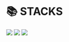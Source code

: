 
<!--
**jonghoon7431/jonghoon7431** is a ✨ _special_ ✨ repository because its `README.md` (this file) appears on your GitHub profile.-->

<br>

<div><h1>📚 STACKS</h1></div>
<div>
  <img src="https://img.shields.io/badge/html5-E34F26?style=for-the-badge&logo=html5&logoColor=white">
  <img src="https://img.shields.io/badge/css-1572B6?style=for-the-badge&logo=css3&logoColor=white">
  <img src="https://img.shields.io/badge/javascript-F7DF1E?style=for-the-badge&logo=javascript&logoColor=black">
</div>
